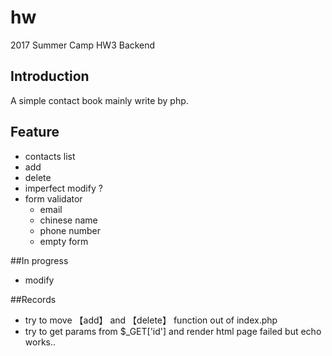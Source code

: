 # hw
2017 Summer Camp HW3 Backend

## Introduction

A simple contact book mainly write by php.
 
## Feature
- contacts list
- add
- delete
- imperfect modify ?
- form validator
    - email 
    - chinese name
    - phone number
    - empty form

##In progress
- modify


##Records
- try to move 【add】 and 【delete】 function out of index.php
- try to get params from $_GET['id'] and render html page failed but echo works..